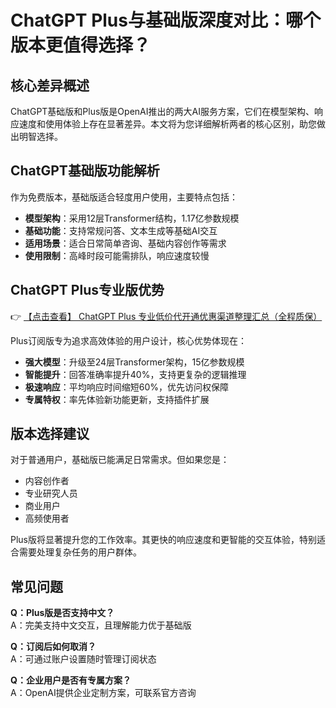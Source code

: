# ChatGPT Plus与基础版深度对比：哪个版本更值得选择？

## 核心差异概述

ChatGPT基础版和Plus版是OpenAI推出的两大AI服务方案，它们在模型架构、响应速度和使用体验上存在显著差异。本文将为您详细解析两者的核心区别，助您做出明智选择。

## ChatGPT基础版功能解析

作为免费版本，基础版适合轻度用户使用，主要特点包括：

- **模型架构**：采用12层Transformer结构，1.17亿参数规模
- **基础功能**：支持常规问答、文本生成等基础AI交互
- **适用场景**：适合日常简单咨询、基础内容创作等需求
- **使用限制**：高峰时段可能需排队，响应速度较慢

## ChatGPT Plus专业版优势

👉 [【点击查看】 ChatGPT Plus 专业低价代开通优惠渠道整理汇总（全程质保）](https://bit.ly/DaiKai)

Plus订阅版专为追求高效体验的用户设计，核心优势体现在：

- **强大模型**：升级至24层Transformer架构，15亿参数规模
- **智能提升**：回答准确率提升40%，支持更复杂的逻辑推理
- **极速响应**：平均响应时间缩短60%，优先访问权保障
- **专属特权**：率先体验新功能更新，支持插件扩展

## 版本选择建议

对于普通用户，基础版已能满足日常需求。但如果您是：
- 内容创作者
- 专业研究人员
- 商业用户
- 高频使用者

Plus版将显著提升您的工作效率。其更快的响应速度和更智能的交互体验，特别适合需要处理复杂任务的用户群体。

## 常见问题

**Q：Plus版是否支持中文？**  
A：完美支持中文交互，且理解能力优于基础版

**Q：订阅后如何取消？**  
A：可通过账户设置随时管理订阅状态

**Q：企业用户是否有专属方案？**  
A：OpenAI提供企业定制方案，可联系官方咨询